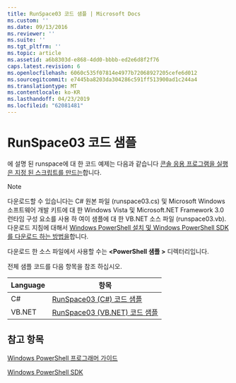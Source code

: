 ```yaml
---
title: RunSpace03 코드 샘플 | Microsoft Docs
ms.custom: ''
ms.date: 09/13/2016
ms.reviewer: ''
ms.suite: ''
ms.tgt_pltfrm: ''
ms.topic: article
ms.assetid: a6b8303d-e868-4dd0-bbbb-ed2e6d8f2f76
caps.latest.revision: 6
ms.openlocfilehash: 6060c535f07814e4977b72068927205cefe6d012
ms.sourcegitcommit: e7445ba8203da304286c591ff513900ad1c244a4
ms.translationtype: MT
ms.contentlocale: ko-KR
ms.lasthandoff: 04/23/2019
ms.locfileid: "62081481"
---
```

# <a name="runspace03-code-samples"></a>RunSpace03 코드 샘플

에 설명 된 runspace에 대 한 코드 예제는 다음과 같습니다 [콘솔 응용 프로그램을 실행은 지정 된 스크립트를 만드는](http://msdn.microsoft.com/en-us/a93e6006-36db-4bcc-b9da-c5bebf4ffd68)합니다.

> [!NOTE]
> 다운로드할 수 있습니다는 C# 원본 파일 (runspace03.cs) 및 Microsoft Windows 소프트웨어 개발 키트에 대 한 Windows Vista 및 Microsoft.NET Framework 3.0 런타임 구성 요소를 사용 하 여이 샘플에 대 한 VB.NET 소스 파일 (runspace03.vb). 다운로드 지침에 대해서 [Windows PowerShell 설치 및 Windows PowerShell SDK를 다운로드 하는 방법을](/powershell/developer/installing-the-windows-powershell-sdk)합니다.
>
> 다운로드 한 소스 파일에서 사용할 수는  **\<PowerShell 샘플 >** 디렉터리입니다.

전체 샘플 코드를 다음 항목을 참조 하십시오.

|Language|항목|
|--------------|-----------|
|C#|[RunSpace03 (C#) 코드 샘플](./runspace03-csharp-code-sample.md)|
|VB.NET|[RunSpace03 (VB.NET) 코드 샘플](./runspace03-vb-net-code-sample.md)|

## <a name="see-also"></a>참고 항목

[Windows PowerShell 프로그래머 가이드](./windows-powershell-programmer-s-guide.md)

[Windows PowerShell SDK](../windows-powershell-reference.md)